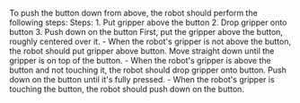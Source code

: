 To push the button down from above, the robot should perform the following steps:
    Steps:  1. Put gripper above the button  2. Drop gripper onto button  3. Push down on the button
    First, put the gripper above the button, roughly centered over it.
    - When the robot's gripper is not above the button, the robot should put gripper above button.
    Move straight down until the gripper is on top of the button.
    - When the robot's gripper is above the button and not touching it, the robot should drop gripper onto button.
    Push down on the button until it's fully pressed.
    - When the robot's gripper is touching the button, the robot should push down on the button.